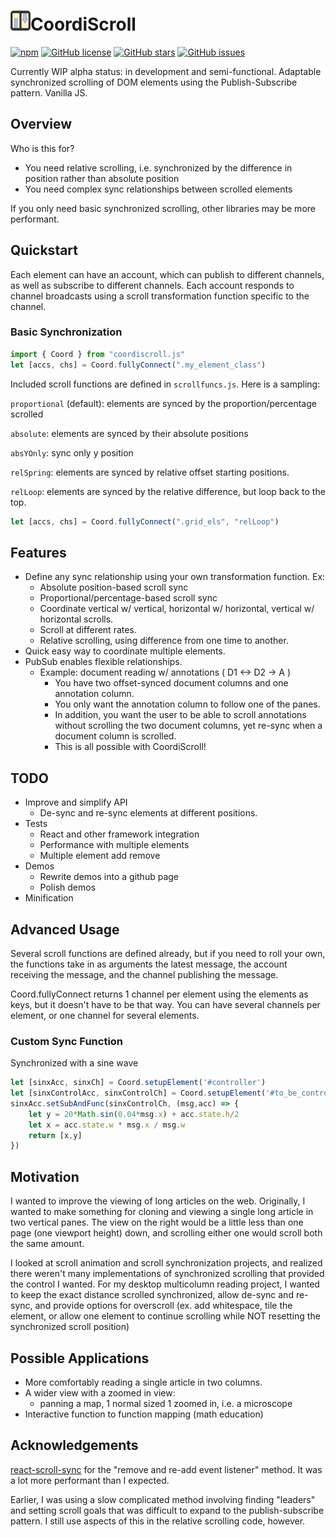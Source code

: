 # ![CoordiScroll Icon](docs/img/coordiscroll-icon_32.png)CoordiScroll

[![npm](https://img.shields.io/npm/v/coordiscroll)](https://www.npmjs.com/package/coordiscroll)
[![GitHub license](https://img.shields.io/github/license/jeffchiou/coordiscroll)](https://github.com/jeffchiou/coordiscroll/blob/master/LICENSE)
[![GitHub stars](https://img.shields.io/github/stars/jeffchiou/coordiscroll)](https://github.com/jeffchiou/coordiscroll/stargazers)
[![GitHub issues](https://img.shields.io/github/issues/jeffchiou/coordiscroll)](https://github.com/jeffchiou/coordiscroll/issues)

Currently WIP alpha status: in development and semi-functional. Adaptable synchronized scrolling of DOM elements using the Publish-Subscribe pattern. Vanilla JS.

## Overview

Who is this for?

- You need relative scrolling, i.e. synchronized by the difference in position rather than absolute position
- You need complex sync relationships between scrolled elements

If you only need basic synchronized scrolling, other libraries may be more performant.

## Quickstart

Each element can have an account, which can publish to different channels, as well as subscribe to different channels. Each account responds to channel broadcasts using a scroll transformation function specific to the channel.

### Basic Synchronization

```javascript
import { Coord } from "coordiscroll.js"
let [accs, chs] = Coord.fullyConnect(".my_element_class")
```

Included scroll functions are defined in `scrollfuncs.js`.  Here is a sampling:

`proportional` (default): elements are synced by the proportion/percentage scrolled

`absolute`: elements are synced by their absolute positions

`absYOnly`: sync only y position

`relSpring`: elements are synced by relative offset starting positions.

`relLoop`: elements are synced by the relative difference, but loop back to the top.

```javascript
let [accs, chs] = Coord.fullyConnect(".grid_els", "relLoop")
```

## Features

- Define any sync relationship using your own transformation function. Ex:
  - Absolute position-based scroll sync
  - Proportional/percentage-based scroll sync
  - Coordinate vertical w/ vertical, horizontal w/ horizontal, vertical w/ horizontal scrolls.
  - Scroll at different rates.
  - Relative scrolling, using difference from one time to another.
- Quick easy way to coordinate multiple elements.
- PubSub enables flexible relationships.
  - Example: document reading w/ annotations ( D1 <-> D2 -> A )
    - You have two offset-synced document columns and one annotation column.
    - You only want the annotation column to follow one of the panes.
    - In addition, you want the user to be able to scroll annotations without scrolling the two document columns, yet re-sync when a document column is scrolled.
    - This is all possible with CoordiScroll!

## TODO

- Improve and simplify API
  - De-sync and re-sync elements at different positions.
- Tests
  - React and other framework integration
  - Performance with multiple elements
  - Multiple element add remove
- Demos
  - Rewrite demos into a github page
  - Polish demos
- Minification

## Advanced Usage

Several scroll functions are defined already, but if you need to roll your own, the functions take in as arguments the latest message, the account receiving the message, and the channel publishing the message.

Coord.fullyConnect returns 1 channel per element using the elements as keys, but it doesn't have to be that way. You can have several channels per element, or one channel for several elements. 

### Custom Sync Function

Synchronized with a sine wave

```javascript
let [sinxAcc, sinxCh] = Coord.setupElement('#controller')
let [sinxControlAcc, sinxControlCh] = Coord.setupElement('#to_be_controlled')
sinxAcc.setSubAndFunc(sinxControlCh, (msg,acc) => {
    let y = 20*Math.sin(0.04*msg.x) + acc.state.h/2
    let x = acc.state.w * msg.x / msg.w
    return [x,y]
})
```



## Motivation

I wanted to improve the viewing of long articles on the web. Originally, I wanted to make something for cloning and viewing a single long article in two vertical panes. The view on the right would be a little less than one page (one viewport height) down, and scrolling either one would scroll both the same amount.

I looked at scroll animation and scroll synchronization projects, and realized there weren't many implementations of synchronized scrolling that provided the control I wanted. For my desktop multicolumn reading project, I wanted to keep the exact distance scrolled synchronized, allow de-sync and re-sync, and provide options for overscroll (ex. add whitespace, tile the element, or allow one element to continue scrolling while NOT resetting the synchronized scroll position)

## Possible Applications

- More comfortably reading a single article in two columns.
- A wider view with a zoomed in view:
  - panning a map, 1 normal sized 1 zoomed in, i.e. a microscope
- Interactive function to function mapping (math education)

## Acknowledgements

[react-scroll-sync](https://www.npmjs.com/package/react-scroll-sync) for the "remove and re-add event listener" method. It was a lot more performant than I expected. 

Earlier, I was using a slow complicated method involving finding "leaders" and setting scroll goals that was difficult to expand to the publish-subscribe pattern. I still use aspects of this in the relative scrolling code, however.